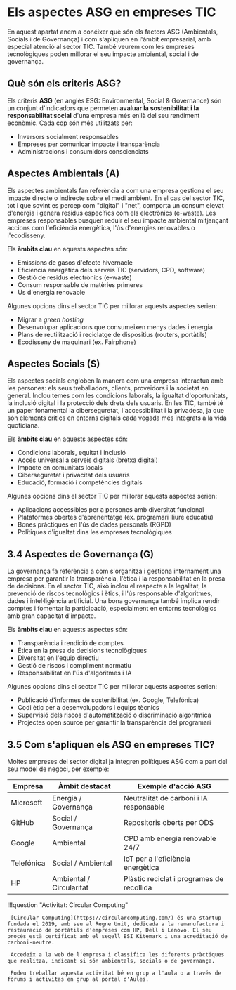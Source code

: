 # Els aspectes ASG en empreses TIC

En aquest apartat anem a conéixer què són els factors ASG (Ambientals, Socials i de Governança) i com s'apliquen en l'àmbit empresarial, amb especial atenció al sector TIC. També veurem com les empreses tecnològiques poden millorar el seu impacte ambiental, social i de governança.

## Què són els criteris ASG?

Els criteris **ASG** (en anglès ESG: Environmental, Social & Governance) són un conjunt d'indicadors que permeten **avaluar la sostenibilitat i la responsabilitat social** d'una empresa més enllà del seu rendiment econòmic. Cada cop són més utilitzats per:

- Inversors socialment responsables
- Empreses per comunicar impacte i transparència
- Administracions i consumidors conscienciats

## Aspectes Ambientals (A)

Els aspectes ambientals fan referència a com una empresa gestiona el seu impacte directe o indirecte sobre el medi ambient. En el cas del sector TIC, tot i que sovint es percep com "digital" i "net", comporta un consum elevat d'energia i genera residus específics com els electrònics (e-waste). Les empreses responsables busquen reduir el seu impacte ambiental mitjançant accions com l'eficiència energètica, l'ús d'energies renovables o l'ecodisseny.

Els **àmbits clau** en aquests aspectes són:

- Emissions de gasos d'efecte hivernacle
- Eficiència energètica dels serveis TIC (servidors, CPD, software)
- Gestió de residus electrònics (e-waste)
- Consum responsable de matèries primeres
- Ús d'energia renovable

Algunes opcions dins el sector TIC per millorar aquests aspectes serien:

- Migrar a *green hosting*
- Desenvolupar aplicacions que consumeixen menys dades i energia
- Plans de reutilització i reciclatge de dispositius (routers, portàtils)
- Ecodisseny de maquinari (ex. Fairphone)


## Aspectes Socials (S)

Els aspectes socials engloben la manera com una empresa interactua amb les persones: els seus treballadors, clients, proveïdors i la societat en general. Inclou temes com les condicions laborals, la igualtat d'oportunitats, la inclusió digital i la protecció dels drets dels usuaris. En les TIC, també té un paper fonamental la ciberseguretat, l'accessibilitat i la privadesa, ja que són elements crítics en entorns digitals cada vegada més integrats a la vida quotidiana.

Els **àmbits clau** en aquests aspectes són:

- Condicions laborals, equitat i inclusió
- Accés universal a serveis digitals (bretxa digital)
- Impacte en comunitats locals
- Ciberseguretat i privacitat dels usuaris
- Educació, formació i competències digitals

Algunes opcions dins el sector TIC per millorar aquests aspectes serien:

- Aplicacions accessibles per a persones amb diversitat funcional
- Plataformes obertes d'aprenentatge (ex. programari lliure educatiu)
- Bones pràctiques en l'ús de dades personals (RGPD)
- Polítiques d'igualtat dins les empreses tecnològiques


## 3.4 Aspectes de Governança (G)

La governança fa referència a com s'organitza i gestiona internament una empresa per garantir la transparència, l'ètica i la responsabilitat en la presa de decisions. En el sector TIC, això inclou el respecte a la legalitat, la prevenció de riscos tecnològics i ètics, i l'ús responsable d'algoritmes, dades i intel·ligència artificial. Una bona governança també implica rendir comptes i fomentar la participació, especialment en entorns tecnològics amb gran capacitat d'impacte.

Els **àmbits clau** en aquests aspectes són:

- Transparència i rendició de comptes
- Ètica en la presa de decisions tecnològiques
- Diversitat en l'equip directiu
- Gestió de riscos i compliment normatiu
- Responsabilitat en l'ús d'algoritmes i IA

Algunes opcions dins el sector TIC per millorar aquests aspectes serien:

- Publicació d'informes de sostenibilitat (ex. Google, Telefónica)
- Codi ètic per a desenvolupadors i equips tècnics
- Supervisió dels riscos d'automatització o discriminació algorítmica
- Projectes open source per garantir la transparència del programari


## 3.5 Com s'apliquen els ASG en empreses TIC?

Moltes empreses del sector digital ja integren polítiques ASG com a part del seu model de negoci, per exemple:

| Empresa       | Àmbit destacat                 | Exemple d'acció ASG                      |
|---------------|-------------------------------|------------------------------------------|
| Microsoft     | Energia / Governança          | Neutralitat de carboni i IA responsable  |
| GitHub        | Social / Governança           | Repositoris oberts per ODS               |
| Google        | Ambiental                     | CPD amb energia renovable 24/7           |
| Telefónica    | Social / Ambiental            | IoT per a l'eficiència energètica        |
| HP            | Ambiental / Circularitat      | Plàstic reciclat i programes de recollida|


!!!question "Activitat: Circular Computing"

     [Circular Computing](https://circularcomputing.com/) és una startup fundada el 2019, amb seu al Regne Unit, dedicada a la remanufactura i restauració de portàtils d'empreses com HP, Dell i Lenovo. El seu procés està certificat amb el segell BSI Kitemark i una acreditació de carboni-neutre.

     Accedeix a la web de l'empresa i classifica les diferents pràctiques que realitza, indicant si són ambientals, socials o de governança.

     Podeu treballar aquesta activitat bé en grup a l'aula o a través de fòrums i activitas en grup al portal d'Aules.
